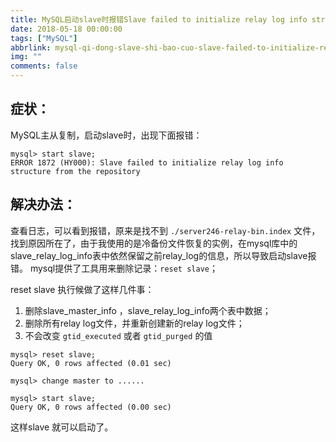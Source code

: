 ```yaml
---
title: MySQL启动slave时报错Slave failed to initialize relay log info structure from the repository
date: 2018-05-18 00:00:00
tags: ["MySQL"]
abbrlink: mysql-qi-dong-slave-shi-bao-cuo-slave-failed-to-initialize-relay-log-info-structure-from-the-repository
img: ""
comments: false
---
```


## 症状：

MySQL主从复制，启动slave时，出现下面报错： 
```
mysql> start slave; 
ERROR 1872 (HY000): Slave failed to initialize relay log info structure from the repository
```



## 解决办法：
查看日志，可以看到报错，原来是找不到 `./server246-relay-bin.index` 文件，找到原因所在了，由于我使用的是冷备份文件恢复的实例，在mysql库中的slave_relay_log_info表中依然保留之前relay_log的信息，所以导致启动slave报错。 
mysql提供了工具用来删除记录：`reset slave`； 

reset slave 执行候做了这样几件事： 
1. 删除slave_master_info ，slave_relay_log_info两个表中数据； 
2. 删除所有relay log文件，并重新创建新的relay log文件； 
3. 不会改变 `gtid_executed` 或者 `gtid_purged` 的值

```
mysql> reset slave;
Query OK, 0 rows affected (0.01 sec)

mysql> change master to ......

mysql> start slave;
Query OK, 0 rows affected (0.00 sec)
```
这样slave 就可以启动了。
